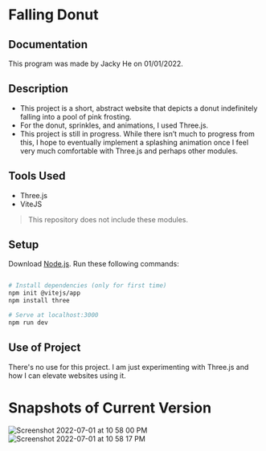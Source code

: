 # Falling Donut

## Documentation
This program was made by Jacky He on 01/01/2022. 

## Description
- This project is a short, abstract website that depicts a donut indefinitely falling into a pool of pink frosting. 
- For the donut, sprinkles, and animations, I used Three.js. 
- This project is still in progress. While there isn’t much to progress from this, I hope to eventually implement a splashing animation once I feel very much comfortable with Three.js and perhaps other modules.

## Tools Used
- Three.js
- ViteJS
> This repository does not include these modules.

## Setup
Download [Node.js](https://nodejs.org/en/download/).
Run these following commands:

``` bash

# Install dependencies (only for first time)
npm init @vitejs/app
npm install three

# Serve at localhost:3000
npm run dev

```

## Use of Project
There's no use for this project. I am just experimenting with Three.js and how I can elevate websites using it. 

# Snapshots of Current Version

![Screenshot 2022-07-01 at 10 58 00 PM](https://user-images.githubusercontent.com/78707612/176987182-00c42f34-ac9d-41e6-bdac-cb2ca216d07d.png)
![Screenshot 2022-07-01 at 10 58 17 PM](https://user-images.githubusercontent.com/78707612/176987187-bcd28a8a-a764-4295-ae9c-0c4628c2f691.png)
